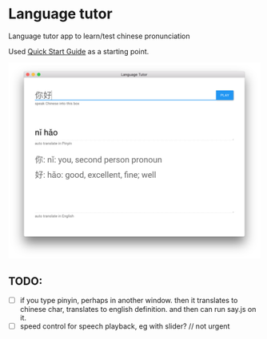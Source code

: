 # Language tutor 

Language tutor app to learn/test chinese pronunciation 

Used [Quick Start Guide](http://electron.atom.io/docs/tutorial/quick-start) as a starting point.

![sample](sample.png)

## TODO: 

- [ ] if you type pinyin, perhaps in another window. then it translates to chinese char, translates to english definition. and then can run say.js on it.  
- [ ] speed control for speech playback, eg with slider? // not urgent